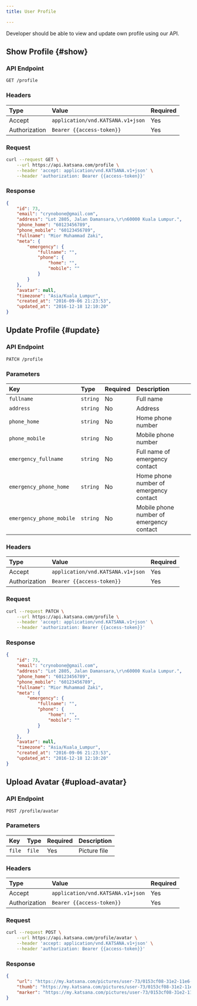 ```yaml
---
title: User Profile

---
```


Developer should be able to view and update own profile using our API.

## Show Profile {#show}

### API Endpoint

    GET /profile

### Headers

| Type          | Value                             | Required
|:--------------|:----------------------------------|:---------
| Accept        | `application/vnd.KATSANA.v1+json` | Yes
| Authorization | `Bearer {{access-token}}`         | Yes

### Request

```bash
curl --request GET \
    --url https://api.katsana.com/profile \
    --header 'accept: application/vnd.KATSANA.v1+json' \
    --header 'authorization: Bearer {{access-token}}'
```

### Response

```json
{
    "id": 73,
    "email": "crynobone@gmail.com",
    "address": "Lot 2805, Jalan Damansara,\r\n60000 Kuala Lumpur.",
    "phone_home": "60123456789",
    "phone_mobile": "60123456789",
    "fullname": "Mior Muhammad Zaki",
    "meta": {
        "emergency": {
            "fullname": "",
            "phone": {
                "home": "",
                "mobile": ""
            }
        }
    },
    "avatar": null,
    "timezone": "Asia/Kuala_Lumpur",
    "created_at": "2016-09-06 21:23:53",
    "updated_at": "2016-12-18 12:10:20"
}
```

## Update Profile {#update}

### API Endpoint

    PATCH /profile

### Parameters

| Key                      | Type     | Required | Description
|:-------------------------|:---------|:---------|:---------------
| `fullname`               | `string` | No       | Full name
| `address`                | `string` | No       | Address
| `phone_home`             | `string` | No       | Home phone number
| `phone_mobile`           | `string` | No       | Mobile phone number
| `emergency_fullname`     | `string` | No       | Full name of emergency contact
| `emergency_phone_home`   | `string` | No       | Home phone number of emergency contact
| `emergency_phone_mobile` | `string` | No       | Mobile phone number of emergency contact

### Headers

| Type          | Value                             | Required
|:--------------|:----------------------------------|:---------
| Accept        | `application/vnd.KATSANA.v1+json` | Yes
| Authorization | `Bearer {{access-token}}`         | Yes

### Request

```bash
curl --request PATCH \
    --url https://api.katsana.com/profile \
    --header 'accept: application/vnd.KATSANA.v1+json' \
    --header 'authorization: Bearer {{access-token}}'
```

### Response

```json
{
    "id": 73,
    "email": "crynobone@gmail.com",
    "address": "Lot 2805, Jalan Damansara,\r\n60000 Kuala Lumpur.",
    "phone_home": "60123456789",
    "phone_mobile": "60123456789",
    "fullname": "Mior Muhammad Zaki",
    "meta": {
        "emergency": {
            "fullname": "",
            "phone": {
                "home": "",
                "mobile": ""
            }
        }
    },
    "avatar": null,
    "timezone": "Asia/Kuala_Lumpur",
    "created_at": "2016-09-06 21:23:53",
    "updated_at": "2016-12-18 12:10:20"
}
```

## Upload Avatar {#upload-avatar}

### API Endpoint

    POST /profile/avatar

### Parameters

| Key      | Type     | Required | Description
|:---------|:---------|:---------|:---------------
| `file`   | `file`   | Yes      | Picture file

### Headers

| Type          | Value                             | Required
|:--------------|:----------------------------------|:---------
| Accept        | `application/vnd.KATSANA.v1+json` | Yes
| Authorization | `Bearer {{access-token}}`         | Yes

### Request

```bash
curl --request POST \
    --url https://api.katsana.com/profile/avatar \
    --header 'accept: application/vnd.KATSANA.v1+json' \
    --header 'authorization: Bearer {{access-token}}'
```

### Response

```json
{
    "url": "https://my.katsana.com/pictures/user-73/0153cf08-31e2-11e6-99b7-08002777c33d.jpg",
    "thumb": "https://my.katsana.com/pictures/user-73/0153cf08-31e2-11e6-99b7-08002777c33d.thumb.jpg",
    "marker": "https://my.katsana.com/pictures/user-73/0153cf08-31e2-11e6-99b7-08002777c33d.marker.jpg"
}
```
